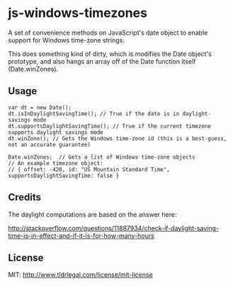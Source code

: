 # js-windows-timezones

A set of convenience methods on JavaScript's date object to enable support for Windows time-zone strings.

This does something kind of dirty, which is modifies the Date object's prototype, and also hangs an array off of the Date function itself (Date.winZones).  

## Usage

    var dt = new Date();
    dt.isInDaylightSavingTime(); // True if the date is in daylight-savings mode
    dt.supportsDaylightSavingTime(); // True if the current timezone supports daylight savings mode
    dt.winZone(); // Gets the Windows time-zone id (this is a best-guess, not an accurate guarantee)
    
    Date.winZones;  // Gets a list of Windows time-zone objects
    // An example timezone object:
    // { offset: -420, id: "US Mountain Standard Time", supportsDaylightSavingTime: false }
    

## Credits

The daylight computations are based on the answer here:

http://stackoverflow.com/questions/11887934/check-if-daylight-saving-time-is-in-effect-and-if-it-is-for-how-many-hours

## License
MIT: http://www.tldrlegal.com/license/mit-license
